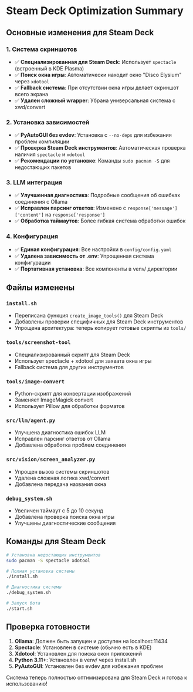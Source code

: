 # Steam Deck Optimization Summary

## Основные изменения для Steam Deck

### 1. Система скриншотов
- ✅ **Специализированная для Steam Deck**: Использует `spectacle` (встроенный в KDE Plasma)
- ✅ **Поиск окна игры**: Автоматически находит окно "Disco Elysium" через `xdotool`
- ✅ **Fallback система**: При отсутствии окна игры делает скриншот всего экрана
- ✅ **Удален сложный wrapper**: Убрана универсальная система с xwd/convert

### 2. Установка зависимостей
- ✅ **PyAutoGUI без evdev**: Установка с `--no-deps` для избежания проблем компиляции
- ✅ **Проверка Steam Deck инструментов**: Автоматическая проверка наличия `spectacle` и `xdotool`
- ✅ **Рекомендации по установке**: Команды `sudo pacman -S` для недостающих пакетов

### 3. LLM интеграция
- ✅ **Улучшенная диагностика**: Подробные сообщения об ошибках соединения с Ollama
- ✅ **Исправлен парсинг ответов**: Изменено с `response['message']['content']` на `response['response']`
- ✅ **Обработка таймаутов**: Более гибкая система обработки ошибок

### 4. Конфигурация
- ✅ **Единая конфигурация**: Все настройки в `config/config.yaml`
- ✅ **Удалена зависимость от .env**: Упрощенная система конфигурации
- ✅ **Портативная установка**: Все компоненты в venv/ директории

## Файлы изменены

### `install.sh`
- Переписана функция `create_image_tools()` для Steam Deck
- Добавлены проверки специфичных для Steam Deck инструментов
- Упрощена архитектура: теперь копирует готовые скрипты из `tools/`

### `tools/screenshot-tool`
- Специализированный скрипт для Steam Deck
- Использует spectacle + xdotool для захвата окна игры
- Fallback система для других инструментов

### `tools/image-convert`  
- Python-скрипт для конвертации изображений
- Заменяет ImageMagick convert
- Использует Pillow для обработки форматов

### `src/llm/agent.py` 
- Улучшена диагностика ошибок LLM
- Исправлен парсинг ответов от Ollama
- Добавлена обработка проблем соединения

### `src/vision/screen_analyzer.py`
- Упрощен вызов системы скриншотов
- Удалена сложная логика xwd/convert
- Добавлена передача названия окна

### `debug_system.sh`
- Увеличен таймаут с 5 до 10 секунд
- Добавлена проверка поиска окна игры
- Улучшены диагностические сообщения

## Команды для Steam Deck

```bash
# Установка недостающих инструментов
sudo pacman -S spectacle xdotool

# Полная установка системы
./install.sh

# Диагностика системы  
./debug_system.sh

# Запуск бота
./start.sh
```

## Проверка готовности

1. **Ollama**: Должен быть запущен и доступен на localhost:11434
2. **Spectacle**: Установлен в системе (обычно есть в KDE)
3. **Xdotool**: Установлен для поиска окон приложений
4. **Python 3.11+**: Установлен в venv/ через install.sh
5. **PyAutoGUI**: Установлен без evdev для избежания проблем

Система теперь полностью оптимизирована для Steam Deck и готова к использованию!